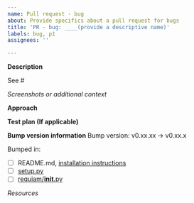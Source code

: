 ```yaml
---
name: Pull request - bug
about: Provide specifics about a pull request for bugs
title: 'PR - bug: ____(provide a descriptive name)'
labels: bug, p1
assignees: ''

---
```

<!-- IMPORTANT: Please do not create a Pull Request without creating an issue first. -->

<!--Fields in **bold** are REQUIRED, fields in *italics* are OPTIONAL -->

**Description**
<!-- A clear and concise description of the problem the bug fix in this PR tries to solve -->

<!-- Add a linked issues/pull requests -->
See #

*Screenshots or additional context*
<!-- Add any other context about the problem here and/or screenshots to help explain your problem. -->

**Approach**
<!-- How does this bug-fix address the problem? -->

<!-- Add any open questions and Pre-Merge TODOs. Use checkboxes. -->
<!-- - [ ]   -->

**Test plan (If applicable)**
<!-- Explain how you tested this big-fix so that others can replicate it -->
<!--  Example: The exact commands you ran and their output, screenshots / videos if the pull request changes UI. -->

**Bump version information**
Bump version: v0.xx.xx -> v0.xx.x

Bumped in:
- [ ] README.md, [installation instructions](https://github.com/ualibraries/ReQUIAM#installation-instructions)
- [ ] [setup.py](https://github.com/ualibraries/ReQUIAM/blob/master/setup.py)
- [ ] [requiam/__init__.py](https://github.com/ualibraries/ReQUIAM/blob/master/requiam/__init__.py)

*Resources*
<!-- Links to blog posts, StackOverflow, libraries or add-ons used to solve this problem -->
